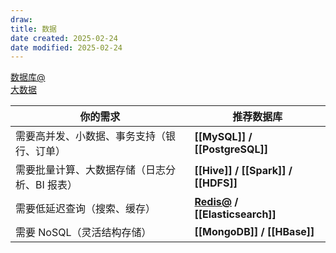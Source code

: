 ```yaml
---
draw:
title: 数据
date created: 2025-02-24
date modified: 2025-02-24
---
```


[数据库@](数据库@.md)  
[大数据](大数据.md)

| 你的需求                     | 推荐数据库                                       |
| ------------------------ | ------------------------------------------- |
| 需要高并发、小数据、事务支持（银行、订单）| **[[MySQL]] / [[PostgreSQL]]**              |
| 需要批量计算、大数据存储（日志分析、BI 报表）| **[[Hive]] / [[Spark]] / [[HDFS]]**         |
| 需要低延迟查询（搜索、缓存）| **[Redis@](Redis@.md) / [[Elasticsearch]]** |
| 需要 NoSQL（灵活结构存储）| **[[MongoDB]] / [[HBase]]**                 |
